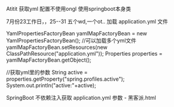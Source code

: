 Atitit 获取yml 配置不使用ongl 使用springboot本身类

7月份23工作日，，25--31 五个wd,一个ot..
加载 application.yml 文件

YamlPropertiesFactoryBean yamlMapFactoryBean = new YamlPropertiesFactoryBean();
//可以加载多个yml文件
yamlMapFactoryBean.setResources(new ClassPathResource("application.yml"));
Properties properties = yamlMapFactoryBean.getObject();

//获取yml里的参数
String active = properties.getProperty("spring.profiles.active");
System.out.println("active:"+active);


SpringBoot 不依赖注入获取 application.yml 参数 - 黑客派.html

